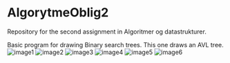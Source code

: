# AlgorytmeOblig2
Repository for the second assignment in Algoritmer og datastrukturer.

Basic program for drawing Binary search trees. This one draws an AVL tree.
![image1](https://i.imgur.com/G3c0i4Y.png)
![image2](https://i.imgur.com/XfNrEnO.png)
![image3](https://i.imgur.com/FlVnw75.png)
![image4](https://i.imgur.com/Uece9TC.png)
![image5](https://i.imgur.com/vQ7HH0c.png)
![image6](https://i.imgur.com/77EVTHS.png)
